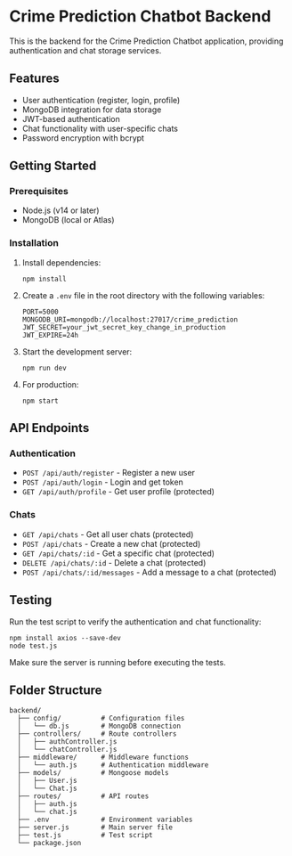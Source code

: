 # Crime Prediction Chatbot Backend

This is the backend for the Crime Prediction Chatbot application, providing authentication and chat storage services.

## Features

- User authentication (register, login, profile)
- MongoDB integration for data storage
- JWT-based authentication
- Chat functionality with user-specific chats
- Password encryption with bcrypt

## Getting Started

### Prerequisites

- Node.js (v14 or later)
- MongoDB (local or Atlas)

### Installation

1. Install dependencies:
   ```
   npm install
   ```

2. Create a `.env` file in the root directory with the following variables:
   ```
   PORT=5000
   MONGODB_URI=mongodb://localhost:27017/crime_prediction
   JWT_SECRET=your_jwt_secret_key_change_in_production
   JWT_EXPIRE=24h
   ```

3. Start the development server:
   ```
   npm run dev
   ```

4. For production:
   ```
   npm start
   ```

## API Endpoints

### Authentication

- `POST /api/auth/register` - Register a new user
- `POST /api/auth/login` - Login and get token
- `GET /api/auth/profile` - Get user profile (protected)

### Chats

- `GET /api/chats` - Get all user chats (protected)
- `POST /api/chats` - Create a new chat (protected)
- `GET /api/chats/:id` - Get a specific chat (protected)
- `DELETE /api/chats/:id` - Delete a chat (protected)
- `POST /api/chats/:id/messages` - Add a message to a chat (protected)

## Testing

Run the test script to verify the authentication and chat functionality:

```
npm install axios --save-dev
node test.js
```

Make sure the server is running before executing the tests.

## Folder Structure

```
backend/
  ├── config/          # Configuration files
  │   └── db.js        # MongoDB connection
  ├── controllers/     # Route controllers
  │   ├── authController.js
  │   └── chatController.js
  ├── middleware/      # Middleware functions
  │   └── auth.js      # Authentication middleware
  ├── models/          # Mongoose models
  │   ├── User.js
  │   └── Chat.js
  ├── routes/          # API routes
  │   ├── auth.js
  │   └── chat.js
  ├── .env             # Environment variables
  ├── server.js        # Main server file
  ├── test.js          # Test script
  └── package.json
``` 
